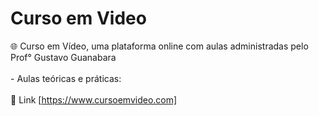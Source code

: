 # Curso em Video
 🌐 Curso em Vídeo, uma plataforma online com aulas administradas pelo Prof° Gustavo Guanabara 
 <br></br>
     - Aulas teóricas e práticas:
 <br></br>
  🔗 Link [https://www.cursoemvideo.com]
     
